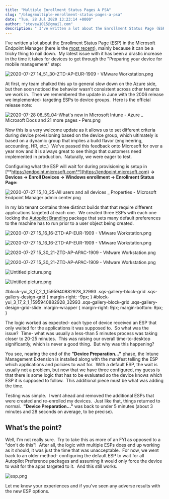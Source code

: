 ```yaml
---
title: "Multiple Enrollment Status Pages A PSA"
slug: "/blog/multiple-enrollment-status-pages-a-psa"
date: "Tue, 28 Jul 2020 13:23:14 +0000"
author: "stevew1015@gmail.com"
description: " I've written a lot about the Enrollment Status Page (ESP) in the Microsoft Endpoint Manager (here is the most recent), mainly because it can be a tricky thing to nail down.&nbsp; My latest issue with it has been a drastic increase in the time it takes for devices"
---
```


I've written a lot about the Enrollment Status Page (ESP) in the Microsoft Endpoint Manager (here is the [most recent](https://www.getrubix.com/blog/please-wait)), mainly because it can be a tricky thing to nail down.  My latest issue with it has been a drastic increase in the time it takes for devices to get through the "Preparing your device for mobile management" step:

![2020-07-27 14_51_30-ZTD-AP-EUR-1909 - VMware Workstation.png](https://images.squarespace-cdn.com/content/v1/5dd365a31aa1fd743bc30b8e/1595941042596-FVH7MG1PLSRM6SQKNKN6/2020-07-27+14_51_30-ZTD-AP-EUR-1909+-+VMware+Workstation.png)

At first, my team chalked this up to general slow down on the Azure side, but then soon noticed the behavior wasn't consistent across other tenants we work in.  Then we remembered the update in June with the 2006 release we implemented- targeting ESPs to device groups.  Here is the official release note:

![2020-07-28 08_59_04-What's new in Microsoft Intune - Azure _ Microsoft Docs and 21 more pages - Pers.png](https://images.squarespace-cdn.com/content/v1/5dd365a31aa1fd743bc30b8e/1595941176064-LVEHDAR8JOK50E11VW7M/2020-07-28+08_59_04-What%27s+new+in+Microsoft+Intune+-+Azure+_+Microsoft+Docs+and+21+more+pages+-+Pers.png)

Now this is a very welcome update as it allows us to set different criteria during device provisioning based on the device group, which ultimately is based on a dynamic group that implies a build flavor (engineering, accounting, HR, etc.)  We've passed this feedback onto Microsoft for over a year now and it is always great to see things that customers need implemented in production.  Naturally, we were eager to test.

Configuring what the ESP will wait for during provisioning is setup in [**https://endpoint.microsoft.com**](https://endpoint.microsoft.com) **-> Devices -> Enroll Devices -> Windows enrollment -> Enrollment Status Page:**

![2020-07-27 15_10_25-All users and all devices _ Properties - Microsoft Endpoint Manager admin center.png](https://images.squarespace-cdn.com/content/v1/5dd365a31aa1fd743bc30b8e/1595941242181-XJJCWSXIC0EDPU44G22P/2020-07-27+15_10_25-All+users+and+all+devices+_+Properties+-+Microsoft+Endpoint+Manager+admin+center.png)

In my lab tenant contains three distinct builds that that require different applications targeted at each one.  We created three ESPs with each one locking the [Autopilot Branding](https://github.com/mtniehaus/AutopilotBranding) package that sets many default preferences to the machine has to run prior to a user object being created.

![2020-07-27 15_16_16-ZTD-AP-EUR-1909 - VMware Workstation.png](https://images.squarespace-cdn.com/content/v1/5dd365a31aa1fd743bc30b8e/1595941288638-25X1G9YX8D8BRN4PQ8PD/2020-07-27+15_16_16-ZTD-AP-EUR-1909+-+VMware+Workstation.png)

![2020-07-27 15_16_16-ZTD-AP-EUR-1909 - VMware Workstation.png](https://images.squarespace-cdn.com/content/v1/5dd365a31aa1fd743bc30b8e/1595941288638-25X1G9YX8D8BRN4PQ8PD/2020-07-27+15_16_16-ZTD-AP-EUR-1909+-+VMware+Workstation.png)

![2020-07-27 15_30_21-ZTD-AP-APAC-1909 - VMware Workstation.png](https://images.squarespace-cdn.com/content/v1/5dd365a31aa1fd743bc30b8e/1595941296403-WPFOBNQWK04168V4XTB5/2020-07-27+15_30_21-ZTD-AP-APAC-1909+-+VMware+Workstation.png)

![2020-07-27 15_30_21-ZTD-AP-APAC-1909 - VMware Workstation.png](https://images.squarespace-cdn.com/content/v1/5dd365a31aa1fd743bc30b8e/1595941296403-WPFOBNQWK04168V4XTB5/2020-07-27+15_30_21-ZTD-AP-APAC-1909+-+VMware+Workstation.png)

![Untitled picture.png](https://images.squarespace-cdn.com/content/v1/5dd365a31aa1fd743bc30b8e/1595941296443-YVCHVSB3B6ZLFXH48QOU/Untitled+picture.png)

![Untitled picture.png](https://images.squarespace-cdn.com/content/v1/5dd365a31aa1fd743bc30b8e/1595941296443-YVCHVSB3B6ZLFXH48QOU/Untitled+picture.png)

#block-yui\_3\_17\_2\_1\_1595940882928\_32993 .sqs-gallery-block-grid .sqs-gallery-design-grid { margin-right: -9px; } #block-yui\_3\_17\_2\_1\_1595940882928\_32993 .sqs-gallery-block-grid .sqs-gallery-design-grid-slide .margin-wrapper { margin-right: 9px; margin-bottom: 9px; }

The logic worked as expected- each type of device received an ESP that only waited for the applications it was supposed to.  So what was the issue?  Time- what was usually a less-than 5 minutes process was taking closer to 20-25 minutes.  This was raising our overall time-to-desktop significantly, which is never a good thing.  But why was this happening?

You see, nearing the end of the **"Device Preparation…"** phase, the Intune Management Extension is installed along with the manifest telling the ESP which applications and policies to wait for.  With a default ESP, the wait is usually not a problem, but now that we have three configured, my guess is that there is some logic that has to be evaluated so the device knows which ESP it is supposed to follow.  This additional piece must be what was adding the time.

Testing was simple.  I went ahead and removed the additional ESPs that were created and re-enrolled my devices.  Just like that, things returned to normal.  **"Device Preparation…"** was back to under 5 minutes (about 3 minutes and 28 seconds on average, to be precise).

What’s the point?
-----------------

Well, I'm not really sure.  Try to take this as more of an FYI as opposed to a "don't do this"!  After all, the logic with multiple ESPs does end up working as it should, it was just the time that was unacceptable.  For now, we went back to an older method- configuring the default ESP to wait for all Autopilot Preference packages and assuming it would only force the device to wait for the apps targeted to it.  And this still works.

![esp.png](https://images.squarespace-cdn.com/content/v1/5dd365a31aa1fd743bc30b8e/1595941411284-1FSULB9GHY56Y1YMREYA/esp.png)

Let me know your experiences and if you've seen any adverse results with the new ESP options.